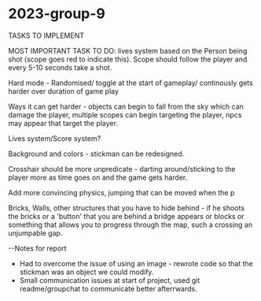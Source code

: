 # 2023-group-9

TASKS TO IMPLEMENT 

MOST IMPORTANT TASK TO DO: lives system based on the Person being shot (scope goes red to indicate this). Scope should follow the player and every 5-10 seconds take a shot. 

Hard mode - Randomised/ toggle at the start of gameplay/ continously gets harder over duration of game play

Ways it can get harder - objects can begin to fall from the sky which can damage the player, multiple scopes can begin targeting the player, npcs may appear that target the player. 

Lives system/Score system? 

Background and colors - stickman can be redesigned. 

Crosshair should be more unpredicate - darting around/sticking to the player more as time goes on and the game gets harder. 

Add more convincing physics, jumping that can be moved when the p

Bricks, Walls, other structures that you have to hide behind - if he shoots the bricks or a 'button' that you are behind a bridge appears or blocks or something that allows you to progress through the map, such a crossing an unjumpable gap. 


--Notes for report
- Had to overcome the issue of using an image - rewrote code so that the stickman was an object we could modify. 
- Small communication issues at start of project, used git readme/groupchat to communicate better afterrwards. 
